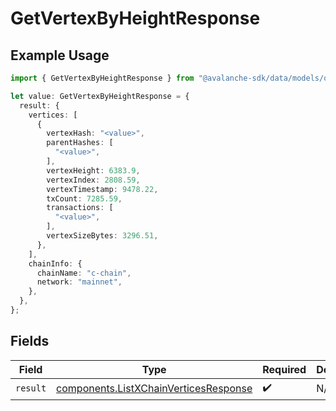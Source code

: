 # GetVertexByHeightResponse

## Example Usage

```typescript
import { GetVertexByHeightResponse } from "@avalanche-sdk/data/models/operations";

let value: GetVertexByHeightResponse = {
  result: {
    vertices: [
      {
        vertexHash: "<value>",
        parentHashes: [
          "<value>",
        ],
        vertexHeight: 6383.9,
        vertexIndex: 2808.59,
        vertexTimestamp: 9478.22,
        txCount: 7285.59,
        transactions: [
          "<value>",
        ],
        vertexSizeBytes: 3296.51,
      },
    ],
    chainInfo: {
      chainName: "c-chain",
      network: "mainnet",
    },
  },
};
```

## Fields

| Field                                                                                          | Type                                                                                           | Required                                                                                       | Description                                                                                    |
| ---------------------------------------------------------------------------------------------- | ---------------------------------------------------------------------------------------------- | ---------------------------------------------------------------------------------------------- | ---------------------------------------------------------------------------------------------- |
| `result`                                                                                       | [components.ListXChainVerticesResponse](../../models/components/listxchainverticesresponse.md) | :heavy_check_mark:                                                                             | N/A                                                                                            |